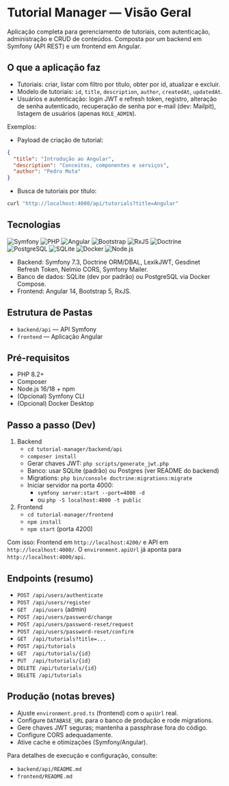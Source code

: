 # Tutorial Manager — Visão Geral

Aplicação completa para gerenciamento de tutoriais, com autenticação, administração e CRUD de conteúdos. Composta por um backend em Symfony (API REST) e um frontend em Angular.

## O que a aplicação faz
- Tutoriais: criar, listar com filtro por título, obter por id, atualizar e excluir.
- Modelo de tutoriais: `id`, `title`, `description`, `author`, `createdAt`, `updatedAt`.
- Usuários e autenticação: login JWT e refresh token, registro, alteração de senha autenticado, recuperação de senha por e-mail (dev: Mailpit), listagem de usuários (apenas `ROLE_ADMIN`).

Exemplos:
- Payload de criação de tutorial:
```json
{
  "title": "Introdução ao Angular",
  "description": "Conceitos, componentes e serviços",
  "author": "Pedro Mota"
}
```
- Busca de tutoriais por título:
```bash
curl "http://localhost:4000/api/tutorials?title=Angular"
```

## Tecnologias

![Symfony](https://img.shields.io/badge/Symfony-7.3-000000?logo=symfony&logoColor=white) 
![PHP](https://img.shields.io/badge/PHP-8.2-777BB4?logo=php&logoColor=white) 
![Angular](https://img.shields.io/badge/Angular-14-DD0031?logo=angular&logoColor=white) 
![Bootstrap](https://img.shields.io/badge/Bootstrap-5-7952B3?logo=bootstrap&logoColor=white) 
![RxJS](https://img.shields.io/badge/RxJS-7-B7178C?logo=reactivex&logoColor=white) 
![Doctrine](https://img.shields.io/badge/Doctrine-ORM%2FDBAL-FF6A00) 
![PostgreSQL](https://img.shields.io/badge/PostgreSQL-4169E1?logo=postgresql&logoColor=white) 
![SQLite](https://img.shields.io/badge/SQLite-003B57?logo=sqlite&logoColor=white) 
![Docker](https://img.shields.io/badge/Docker-2496ED?logo=docker&logoColor=white) 
![Node.js](https://img.shields.io/badge/Node.js-16%2B-339933?logo=node.js&logoColor=white)

- Backend: Symfony 7.3, Doctrine ORM/DBAL, LexikJWT, Gesdinet Refresh Token, Nelmio CORS, Symfony Mailer.
- Banco de dados: SQLite (dev por padrão) ou PostgreSQL via Docker Compose.
- Frontend: Angular 14, Bootstrap 5, RxJS.

## Estrutura de Pastas
- `backend/api` — API Symfony
- `frontend` — Aplicação Angular

## Pré-requisitos
- PHP 8.2+
- Composer
- Node.js 16/18 + npm
- (Opcional) Symfony CLI
- (Opcional) Docker Desktop

## Passo a passo (Dev)
1. Backend
   - `cd tutorial-manager/backend/api`
   - `composer install`
   - Gerar chaves JWT: `php scripts/generate_jwt.php`
   - Banco: usar SQLite (padrão) ou Postgres (ver README do backend)
   - Migrations: `php bin/console doctrine:migrations:migrate`
   - Iniciar servidor na porta 4000:
     - `symfony server:start --port=4000 -d`
     - ou `php -S localhost:4000 -t public`
2. Frontend
   - `cd tutorial-manager/frontend`
   - `npm install`
   - `npm start` (porta 4200)

Com isso: Frontend em `http://localhost:4200/` e API em `http://localhost:4000/`. O `environment.apiUrl` já aponta para `http://localhost:4000/api`.

## Endpoints (resumo)
- `POST /api/users/authenticate`
- `POST /api/users/register`
- `GET  /api/users` (admin)
- `POST /api/users/password/change`
- `POST /api/users/password-reset/request`
- `POST /api/users/password-reset/confirm`
- `GET  /api/tutorials?title=...`
- `POST /api/tutorials`
- `GET  /api/tutorials/{id}`
- `PUT  /api/tutorials/{id}`
- `DELETE /api/tutorials/{id}`
- `DELETE /api/tutorials`

## Produção (notas breves)
- Ajuste `environment.prod.ts` (frontend) com o `apiUrl` real.
- Configure `DATABASE_URL` para o banco de produção e rode migrations.
- Gere chaves JWT seguras; mantenha a passphrase fora do código.
- Configure CORS adequadamente.
- Ative cache e otimizações (Symfony/Angular).

Para detalhes de execução e configuração, consulte:
- `backend/api/README.md`
- `frontend/README.md`